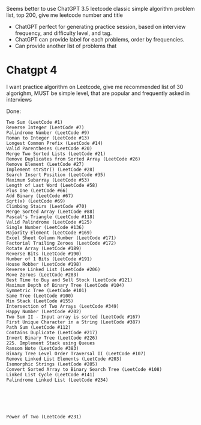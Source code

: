 

Seems better to use ChatGPT 3.5
leetcode classic simple algorithm problem list, top 200, give me leetcode number and title


*  ChatGPT perfect for generating practice session, based on interview frequency, and difficulty level, and tag.
*  ChatGPT can provide label for each problems, order by frequencies. 
*  Can provide another list of problems that 

# Chatgpt 4 

I want practice algorithm on Leetcode, give me recommended list of 30 algorighm, MUST be simple level,  that are popular and frequently asked in interviews


Done:
```
Two Sum (LeetCode #1)
Reverse Integer (LeetCode #7)
Palindrome Number (LeetCode #9)
Roman to Integer (LeetCode #13)
Longest Common Prefix (LeetCode #14)
Valid Parentheses (LeetCode #20)
Merge Two Sorted Lists (LeetCode #21)
Remove Duplicates from Sorted Array (LeetCode #26)
Remove Element (LeetCode #27)
Implement strStr() (LeetCode #28)
Search Insert Position (LeetCode #35)
Maximum Subarray (LeetCode #53)
Length of Last Word (LeetCode #58)
Plus One (LeetCode #66)
Add Binary (LeetCode #67)
Sqrt(x) (LeetCode #69)
Climbing Stairs (LeetCode #70)
Merge Sorted Array (LeetCode #88)
Pascal's Triangle (LeetCode #118)
Valid Palindrome (LeetCode #125)
Single Number (LeetCode #136)
Majority Element (LeetCode #169)
Excel Sheet Column Number (LeetCode #171)
Factorial Trailing Zeroes (LeetCode #172)
Rotate Array (LeetCode #189)
Reverse Bits (LeetCode #190)
Number of 1 Bits (LeetCode #191)
House Robber (LeetCode #198)
Reverse Linked List (LeetCode #206)
Move Zeroes (LeetCode #283)
Best Time to Buy and Sell Stock (LeetCode #121)
Maximum Depth of Binary Tree (LeetCode #104)
Symmetric Tree (LeetCode #101)
Same Tree (LeetCode #100)
Min Stack (LeetCode #155)
Intersection of Two Arrays (LeetCode #349)
Happy Number (LeetCode #202)
Two Sum II - Input array is sorted (LeetCode #167)
First Unique Character in a String (LeetCode #387)
Path Sum (LeetCode #112)
Contains Duplicate (LeetCode #217)
Invert Binary Tree (LeetCode #226)
225. Implement Stack using Queues
Ransom Note (LeetCode #383)
Binary Tree Level Order Traversal II (LeetCode #107)
Remove Linked List Elements (LeetCode #203)
Isomorphic Strings (LeetCode #205)
Convert Sorted Array to Binary Search Tree (LeetCode #108)
Linked List Cycle (LeetCode #141)
Palindrome Linked List (LeetCode #234)
```

```





Power of Two (LeetCode #231)
```